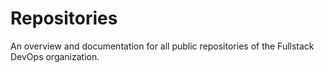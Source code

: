 # Repositories

An overview and documentation for all public repositories of the Fullstack DevOps organization.